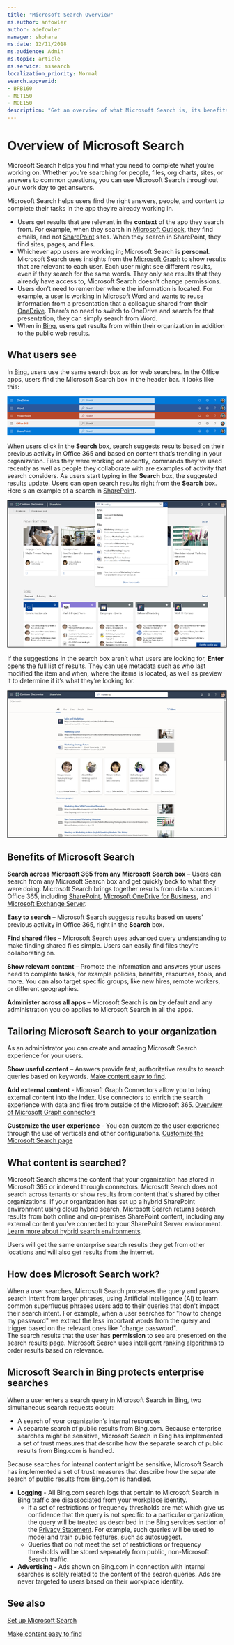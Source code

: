 ```yaml
---
title: "Microsoft Search Overview"
ms.author: anfowler
author: adefowler
manager: shohara
ms.date: 12/11/2018
ms.audience: Admin
ms.topic: article
ms.service: mssearch
localization_priority: Normal
search.appverid:
- BFB160
- MET150
- MOE150
description: "Get an overview of what Microsoft Search is, its benefits, and which apps support Microsoft Search."
---
```

# Overview of Microsoft Search

Microsoft Search helps you find what you need to complete what you’re working on. Whether you're searching for people, files, org charts, sites, or answers to common questions, you can use Microsoft Search throughout your work day to get answers.

Microsoft Search helps users find the right answers, people, and content to complete their tasks in the app they’re already working in.

- Users get results that are relevant in the **context** of the app they search from. For example, when they search in [Microsoft Outlook](https://www.microsoft.com/outlook), they find emails, and not [SharePoint](http://sharepoint.com/) sites. When they search in SharePoint, they find sites, pages, and files.
- Whichever app users are working in; Microsoft Search is **personal**. Microsoft Search uses insights from the [Microsoft Graph](https://developer.microsoft.com/graph/) to show results that are relevant to each user. Each user might see different results, even if they search for the same words. They only see results that they already have access to, Microsoft Search doesn’t change permissions.
- Users don’t need to remember where the information is located. For example, a user is working in [Microsoft Word](https://products.office.com/word) and wants to reuse information from a presentation that a colleague shared from their [OneDrive](https://onedrive.live.com/about/). There’s no need to switch to OneDrive and search for that presentation, they can simply search from Word.
- When in [Bing](https://bing.com), users get results from within their organization in addition to the public web results.

## What users see

In [Bing](https://bing.com), users use the same search box as for web searches. In the Office apps, users find the Microsoft Search box in the header bar. It looks like this:

![Screenshots of app windows with Microsoft Search box in the header bar](media/Headings_520.png)

When users click in the **Search** box, search suggests results based on their previous activity in Office 365 and based on content that’s trending in your organization. Files they were working on recently, commands they’ve used recently as well as people they collaborate with are examples of activity that search considers. As users start typing in the **Search** box, the suggested results update. Users can open search results right from the **Search** box. Here's an example of a search in [SharePoint](http://sharepoint.com/).

![Screenshots of the Microsoft Search box with a query and suggested results](media/SERP_text_520.png)

If the suggestions in the search box aren’t what users are looking for, **Enter** opens the full list of results. They can use metadata such as who last modified the item and when, where the items is located, as well as preview it to determine if it’s what they’re looking for.

![Screenshots of the Microsoft Search results page](media/search_box.png)

## Benefits of Microsoft Search

**Search across Microsoft 365 from any Microsoft Search box** – Users can search from any Microsoft Search box and get quickly back to what they were doing. Microsoft Search brings together results from data sources in Office 365, including [SharePoint](http://sharepoint.com/), [Microsoft OneDrive for Business](https://onedrive.live.com/about/en-us/business/), and [Microsoft Exchange Server](https://products.office.com/en-us/exchange/microsoft-exchange-server).

**Easy to search** – Microsoft Search suggests results based on users’ previous activity in Office 365, right in the **Search** box.

**Find shared files** – Microsoft Search uses advanced query understanding to make finding shared files simple. Users can easily find files they’re collaborating on.

**Show relevant content** – Promote the information and answers your users need to complete tasks, for example policies, benefits, resources, tools, and more. You can also target specific groups, like new hires, remote workers, or different geographies.

**Administer across all apps** – Microsoft Search is **on** by default and any administration you do applies to Microsoft Search in all the apps.

## Tailoring Microsoft Search to your organization

As an administrator you can create and amazing Microsoft Search experience for your users. 

**Show useful content** – Answers provide fast, authoritative results to search queries based on keywords. [Make content easy to find](make-content-easy-to-find.md).

**Add external content** - Microsoft Graph Connectors allow you to bring external content into the index. Use connectors to enrich the search experience with data and files from outside of the Microsoft 365. [Overview of Microsoft Graph connectors](connectors-overview.md)

**Customize the user experience** - You can customize the user experience through the use of verticals and other configurations. [Customize the Microsoft Search page](customize-search-page.md)

## What content is searched?

Microsoft Search shows the content that your organization has stored in Microsoft 365 or indexed through connectors. Microsoft Search does not search across tenants or show results from content that's shared by other organizations. If your organization has set up a hybrid SharePoint environment using cloud hybrid search, Microsoft Search returns search results from both online and on-premises SharePoint content, including any external content you’ve connected to your SharePoint Server environment. [Learn more about hybrid search environments](https://docs.microsoft.com/sharepoint/hybrid/learn-about-cloud-hybrid-search-for-sharepoint).

Users will get the same enterprise search results they get from other locations and will also get results from the internet.

## How does Microsoft Search work?

When a user searches, Microsoft Search processes the query and parses search intent from larger phrases, using Artificial Intelligence (AI) to learn common superfluous phrases users add to their queries that don't impact their search intent. For example, when a user searches for "how to change my password" we extract the less important words from the query and trigger based on the relevant ones like "change password".  
The search results that the user has **permission** to see are presented on the search results page. Microsoft Search uses intelligent ranking algorithms to order results based on relevance.

## Microsoft Search in Bing protects enterprise searches

When a user enters a search query in Microsoft Search in Bing, two simultaneous search requests occur:

- A search of your organization’s internal resources
- A separate search of public results from Bing.com. Because enterprise searches might be sensitive, Microsoft Search in Bing has implemented a set of trust measures that describe how the separate search of public results from Bing.com is handled.

Because searches for internal content might be sensitive, Microsoft Search has implemented a set of trust measures that describe how the separate search of public results from Bing.com is handled.

- **Logging** - All Bing.com search logs that pertain to Microsoft Search in Bing traffic are disassociated from your workplace identity.
  - If a set of restrictions or frequency thresholds are met which give us confidence that the query is not specific to a particular organization, the query will be treated as described in the Bing services section of the [Privacy Statement](https://privacy.microsoft.com/privacystatement). For example, such queries will be used to model and train public features, such as autosuggest.
  - Queries that do not meet the set of restrictions or frequency thresholds will be stored separately from public, non-Microsoft Search traffic.
- **Advertising** - Ads shown on Bing.com in connection with internal searches is solely related to the content of the search queries. Ads are never targeted to users based on their workplace identity.

## See also

[Set up Microsoft Search](setup-microsoft-search.md)

[Make content easy to find](make-content-easy-to-find.md)
